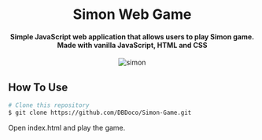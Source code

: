 
<h1 align="center">
  Simon Web Game
  <br>
</h1>

<h4 align="center">Simple JavaScript web application that allows users to play Simon game. Made with vanilla JavaScript, HTML and CSS</h4>

<p align="center">
  <img src="https://media2.giphy.com/media/5Z2qh6pVg3INwST7u3/giphy.gif?cid=790b76112d5264b6500c8b6dd79910b2e1957a96c878853e&rid=giphy.gif&ct=g" alt="simon" />
</p>




## How To Use

```bash
# Clone this repository
$ git clone https://github.com/DBDoco/Simon-Game.git
```

Open index.html and play the game.